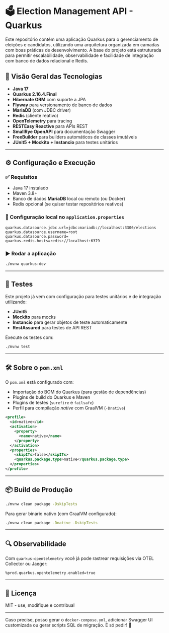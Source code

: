 # 🗳️ Election Management API - Quarkus

Este repositório contém uma aplicação Quarkus para o gerenciamento de eleições e candidatos, utilizando uma arquitetura organizada em camadas com boas práticas de desenvolvimento. A base do projeto está estruturada para permitir escalabilidade, observabilidade e facilidade de integração com banco de dados relacional e Redis.


## 🧩 Visão Geral das Tecnologias

- **Java 17**
- **Quarkus 2.16.4.Final**
- **Hibernate ORM** com suporte a JPA
- **Flyway** para versionamento de banco de dados
- **MariaDB** (com JDBC driver)
- **Redis** (cliente reativo)
- **OpenTelemetry** para tracing
- **RESTEasy Reactive** para APIs REST
- **SmallRye OpenAPI** para documentação Swagger
- **FreeBuilder** para builders automáticos de classes imutáveis
- **JUnit5 + Mockito + Instancio** para testes unitários

---

## ⚙️ Configuração e Execução

### ✅ Requisitos
- Java 17 instalado
- Maven 3.8+
- Banco de dados **MariaDB** local ou remoto (ou Docker)
- Redis opcional (se quiser testar repositórios reativos)

### 🔧 Configuração local no `application.properties`

```properties
quarkus.datasource.jdbc.url=jdbc:mariadb://localhost:3306/elections
quarkus.datasource.username=root
quarkus.datasource.password=
quarkus.redis.hosts=redis://localhost:6379
```

### ▶️ Rodar a aplicação

```bash
./mvnw quarkus:dev
```

---

## 🧪 Testes

Este projeto já vem com configuração para testes unitários e de integração utilizando:

- **JUnit5**
- **Mockito** para mocks
- **Instancio** para gerar objetos de teste automaticamente
- **RestAssured** para testes de API REST

Execute os testes com:
```bash
./mvnw test
```

---

## 🛠️ Sobre o `pom.xml`

O `pom.xml` está configurado com:

- Importação do BOM do Quarkus (para gestão de dependências)
- Plugins de build do Quarkus e Maven
- Plugins de testes (`surefire` e `failsafe`)
- Perfil para compilação *native* com GraalVM (`-Dnative`)

```xml
<profile>
  <id>native</id>
  <activation>
    <property>
      <name>native</name>
    </property>
  </activation>
  <properties>
    <skipITs>false</skipITs>
    <quarkus.package.type>native</quarkus.package.type>
  </properties>
</profile>
```

---

## 📦 Build de Produção

```bash
./mvnw clean package -DskipTests
```

Para gerar binário nativo (com GraalVM configurado):
```bash
./mvnw clean package -Dnative -DskipTests
```

---

## 🔍 Observabilidade

Com `quarkus-opentelemetry` você já pode rastrear requisições via OTEL Collector ou Jaeger:

```properties
%prod.quarkus.opentelemetry.enabled=true
```

---

## 📃 Licença

MIT - use, modifique e contribua!

---

Caso precise, posso gerar o `docker-compose.yml`, adicionar Swagger UI customizada ou gerar scripts SQL de migração. É só pedir! 🚀
